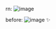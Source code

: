 rn:
![image](https://github.com/user-attachments/assets/b0506057-00da-4afb-8ecd-528e21792276)

before:
![image](https://github.com/user-attachments/assets/5b759472-da7e-44db-b8ff-c6644faabbb9)
✨
